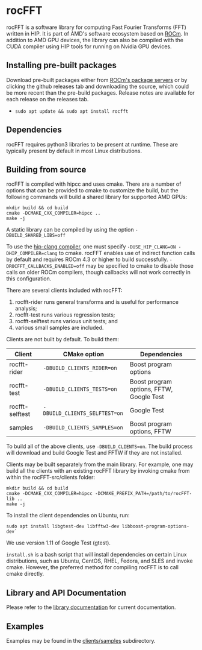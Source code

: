 # rocFFT

rocFFT is a software library for computing Fast Fourier Transforms
(FFT) written in HIP. It is part of AMD's software ecosystem based on
[ROCm][1]. In addition to AMD GPU devices, the library can also be
compiled with the CUDA compiler using HIP tools for running on Nvidia
GPU devices.

## Installing pre-built packages

Download pre-built packages either from [ROCm's package servers][2]
or by clicking the github releases tab and downloading the source,
which could be more recent than the pre-build packages.  Release notes
are available for each release on the releases tab.

* `sudo apt update && sudo apt install rocfft`

## Dependencies

rocFFT requires python3 libraries to be present at runtime.  These are
typically present by default in most Linux distributions.

## Building from source

rocFFT is compiled with hipcc and uses cmake.  There are a number of options
that can be provided to cmake to customize the build, but the following
commands will build a shared library for supported AMD GPUs:

```
mkdir build && cd build
cmake -DCMAKE_CXX_COMPILER=hipcc .. 
make -j
```

A static library can be compiled by using the option `-DBUILD_SHARED_LIBS=off`

To use the [hip-clang compiler][3], one must specify
`-DUSE_HIP_CLANG=ON -DHIP_COMPILER=clang` to cmake.  rocFFT enables
use of indirect function calls by default and requires ROCm 4.3 or
higher to build successfully.  `-DROCFFT_CALLBACKS_ENABLED=off`
may be specified to cmake to disable those calls on older ROCm
compilers, though callbacks will not work correctly in this configuration.

There are several clients included with rocFFT:
1. rocfft-rider runs general transforms and is useful for performance analysis;
2. rocfft-test runs various regression tests;
3. rocfft-selftest runs various unit tests; and
4. various small samples are included.

Clients are not built by default.  To build them:

| Client          | CMake option                  | Dependencies                             |
|-----------------|-------------------------------|------------------------------------------|
| rocfft-rider    | `-DBUILD_CLIENTS_RIDER=on`    | Boost program options                    |
| rocfft-test     | `-DBUILD_CLIENTS_TESTS=on`    | Boost program options, FFTW, Google Test |
| rocfft-selftest | `-DBUILD_CLIENTS_SELFTEST=on` | Google Test                              |
| samples         | `-DBUILD_CLIENTS_SAMPLES=on`  | Boost program options, FFTW              |

To build all of the above clients, use `-DBUILD_CLIENTS=on`. The build process will 
download and build Google Test and FFTW if they are not installed.

Clients may be built separately from the main library. For example, one may build
all the clients with an existing rocFFT library by invoking cmake from within the 
rocFFT-src/clients folder: 

```
mkdir build && cd build
cmake -DCMAKE_CXX_COMPILER=hipcc -DCMAKE_PREFIX_PATH=/path/to/rocFFT-lib ..
make -j
```

To install the client dependencies on Ubuntu, run:

```
sudo apt install libgtest-dev libfftw3-dev libboost-program-options-dev`
```

We use version 1.11 of Google Test (gtest).

`install.sh` is a bash script that will install dependencies on certain Linux
distributions, such as Ubuntu, CentOS, RHEL, Fedora, and SLES and invoke cmake.
However, the preferred method for compiling rocFFT is to call cmake directly.

## Library and API Documentation

Please refer to the [library documentation][4] for current documentation.

## Examples

Examples may be found in the [clients/samples][5] subdirectory.


[1]: https://github.com/RadeonOpenCompute
[2]: https://rocmdocs.amd.com/en/latest/Installation_Guide/Installation-Guide.html
[3]: https://github.com/ROCm-Developer-Tools/HIP/blob/master/INSTALL.md#hip-clang
[4]: https://rocfft.readthedocs.io/
[5]: clients/samples
